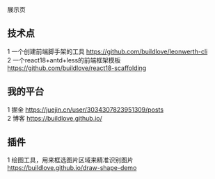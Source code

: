 展示页

## 技术点

1 一个创建前端脚手架的工具 https://github.com/buildlove/leonwerth-cli  
2 一个react18+antd+less的前端框架模板 https://github.com/buildlove/react18-scaffolding  


## 我的平台

1 掘金 https://juejin.cn/user/3034307823951309/posts  
2 博客 https://buildlove.github.io/  

## 插件

1 绘图工具，用来框选图片区域来精准识别图片 https://buildlove.github.io/draw-shape-demo  
